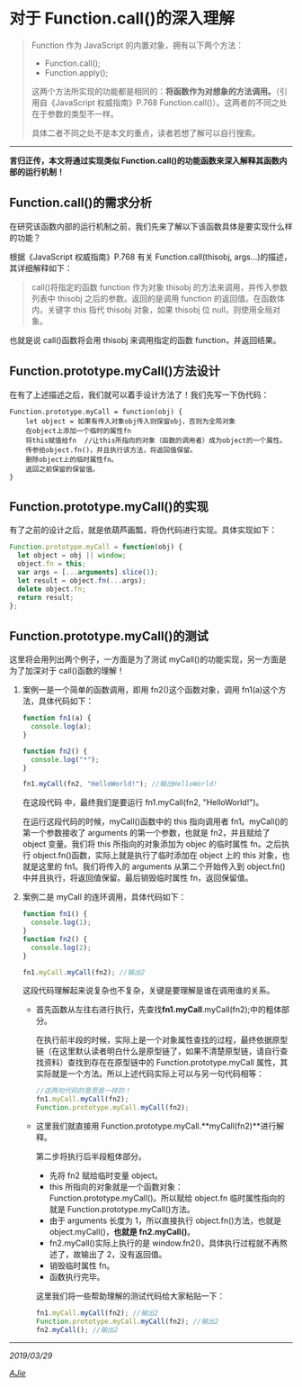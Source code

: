 # 对于 Function.call()的深入理解

> Function 作为 JavaScript 的内置对象，拥有以下两个方法：
>
> - Function.call();
> - Function.apply();
>
> 这两个方法所实现的功能都是相同的：**将函数作为对想象的方法调用。**（引用自《JavaScript 权威指南》P.768 Function.call()）。这两者的不同之处在于参数的类型不一样。
>
> 具体二者不同之处不是本文的重点，读者若想了解可以自行搜索。

---

**言归正传，本文将通过实现类似 Function.call()的功能函数来深入解释其函数内部的运行机制！**

## Function.call()的需求分析

在研究该函数内部的运行机制之前，我们先来了解以下该函数具体是要实现什么样的功能？

根据《JavaScript 权威指南》P.768 有关 Function.call(thisobj, args...)的描述，其详细解释如下：

> call()将指定的函数 function 作为对象 thisobj 的方法来调用，并传入参数列表中 thisobj 之后的参数。返回的是调用 function 的返回值。在函数体内，关键字 this 指代 thisobj 对象，如果 thisobj 位 null，则使用全局对象。

也就是说 call()函数将会用 thisobj 来调用指定的函数 function，并返回结果。

## Function.prototype.myCall()方法设计

在有了上述描述之后，我们就可以着手设计方法了！我们先写一下伪代码：

```
Function.prototype.myCall = function(obj) {
    let object = 如果有传入对象obj传入则保留obj，否则为全局对象
    在object上添加一个临时的属性fn
    将this赋值给fn	//让this所指向的对象（函数的调用者）成为object的一个属性。
    传参给object.fn()，并且执行该方法，将返回值保留。
    删除object上的临时属性fn。
    返回之前保留的保留值。
}
```

## Function.prototype.myCall()的实现

有了之前的设计之后，就是依葫芦画瓢，将伪代码进行实现。具体实现如下：

```javascript
Function.prototype.myCall = function(obj) {
  let object = obj || window;
  object.fn = this;
  var args = [...arguments].slice(1);
  let result = object.fn(...args);
  delete object.fn;
  return result;
};
```

## Function.prototype.myCall()的测试

这里将会用列出两个例子，一方面是为了测试 myCall()的功能实现，另一方面是为了加深对于 call()函数的理解！

1. 案例一是一个简单的函数调用，即用 fn2()这个函数对象，调用 fn1(a)这个方法，具体代码如下：

   ```javascript
   function fn1(a) {
     console.log(a);
   }
   
   function fn2() {
     console.log("*");
   }
   
   fn1.myCall(fn2, "HelloWorld!"); //输出HelloWorld!
   ```

   在这段代码 中，最终我们是要运行 fn1.myCall(fn2, "HelloWorld!")。

   在运行这段代码的时候，myCall()函数中的 this 指向调用者 fn1。myCall()的第一个参数接收了 arguments 的第一个参数，也就是 fn2，并且赋给了 object 变量。我们将 this 所指向的对象添加为 objec 的临时属性 fn。之后执行 object.fn()函数，实际上就是执行了临时添加在 object 上的 this 对象，也就是这里的 fn1。我们将传入的 arguments 从第二个开始传入到 object.fn()中并且执行，将返回值保留。最后销毁临时属性 fn，返回保留值。

2. 案例二是 myCall 的连环调用，具体代码如下：

   ```javascript
   function fn1() {
     console.log(1);
   }
   function fn2() {
     console.log(2);
   }
   
   fn1.myCall.myCall(fn2); //输出2
   ```

   这段代码理解起来说复杂也不复杂，关键是要理解是谁在调用谁的关系。

   - 首先函数从左往右进行执行，先查找**fn1.myCall**.myCall(fn2);中的粗体部分。

     在执行前半段的时候，实际上是一个对象属性查找的过程，最终依据原型链（在这里默认读者明白什么是原型链了，如果不清楚原型链，请自行查找资料）查找到存在在原型链中的 Function.prototype.myCall 属性，其实际就是一个方法。所以上述代码实际上可以与另一句代码相等：

     ```javascript
     //这两句代码的意思是一样的！
     fn1.myCall.myCall(fn2);
     Function.prototype.myCall.myCall(fn2);
     ```

   - 这里我们就直接用 Function.prototype.myCall.**myCall(fn2)**进行解释。

     第二步将执行后半段粗体部分。

     - 先将 fn2 赋给临时变量 object。
     - this 所指向的对象就是一个函数对象：Function.prototype.myCall()。所以赋给 object.fn 临时属性指向的就是 Function.prototype.myCall()方法。
     - 由于 arguments 长度为 1，所以直接执行 object.fn()方法，也就是 object.myCall()，**也就是 fn2.myCall()**。
     - fn2.myCall()实际上执行的是 window.fn2()，具体执行过程就不再熬述了，故输出了 2，没有返回值。
     - 销毁临时属性 fn。
     - 函数执行完毕。

     这里我们将一些帮助理解的测试代码给大家粘贴一下：

     ```javascript
     fn1.myCall.myCall(fn2); //输出2
     Function.prototype.myCall.myCall(fn2); //输出2
     fn2.myCall(); //输出2
     ```

---

_2019/03/29_

[_AJie_](https://github.com/KevinSalvatore/AJie_JS.git)
